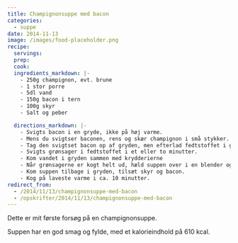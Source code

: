 ```yaml
---
title: Champignonsuppe med bacon
categories:
  - suppe
date: 2014-11-13
image: /images/food-placeholder.png
recipe:
  servings:
  prep:
  cook:
  ingredients_markdown: |-
    - 250g champignon, evt. brune
    - 1 stor porre
    - 5dl vand
    - 150g bacon i tern
    - 100g skyr
    - Salt og peber

  directions_markdown: |-
    - Svigts bacon i en gryde, ikke på høj varme.
    - Mens du svigtser baconen, rens og skær champignon i små stykker.
    - Tag den svigtset bacon op af gryden, men efterlad fedtstoffet i gryden.
    - Svigts grønsager i fedtstoffet i et eller to minutter.
    - Kom vandet i gryden sammen med krydderierne
    - Når grønsagerne er kogt helt ud, hæld suppen over i en blender og blend så fint som muligt.
    - Kom suppen tilbage i gryden, tilsæt skyr og bacon.
    - Kog på laveste varme i ca. 10 minutter.
redirect_from:
  - /2014/11/13/champignonsuppe-med-bacon
  - /opskrifter/2014/11/13/champignonsuppe-med-bacon
---
```


Dette er mit første forsøg på en champignonsuppe.

Suppen har en god smag og fylde, med et kalorieindhold på 610 kcal.
